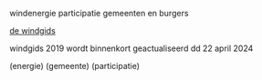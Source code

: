 windenergie participatie gemeenten en burgers

[de windgids](https://www.vlaanderen.be/bouwen-wonen-en-energie/groene-energie/windenergie/windgids)

windgids 2019 wordt binnenkort geactualiseerd dd 22 april 2024

(energie) (gemeente) (participatie)
